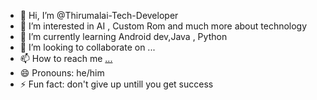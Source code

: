 - 👋 Hi, I’m @Thirumalai-Tech-Developer
- 👀 I’m interested in AI , Custom Rom and much more about technology
- 🌱 I’m currently learning Android dev,Java , Python 
- 💞️ I’m looking to collaborate on ...
- 📫 How to reach me [...](https://t.me/GTKING07)
- 😄 Pronouns: he/him
- ⚡ Fun fact: don't give up untill you get success

<!---
Thirumalai-Tech-Developer/Thirumalai-Tech-Developer is a ✨ special ✨ repository because its `README.md` (this file) appears on your GitHub profile.
You can click the Preview link to take a look at your changes.
--->

